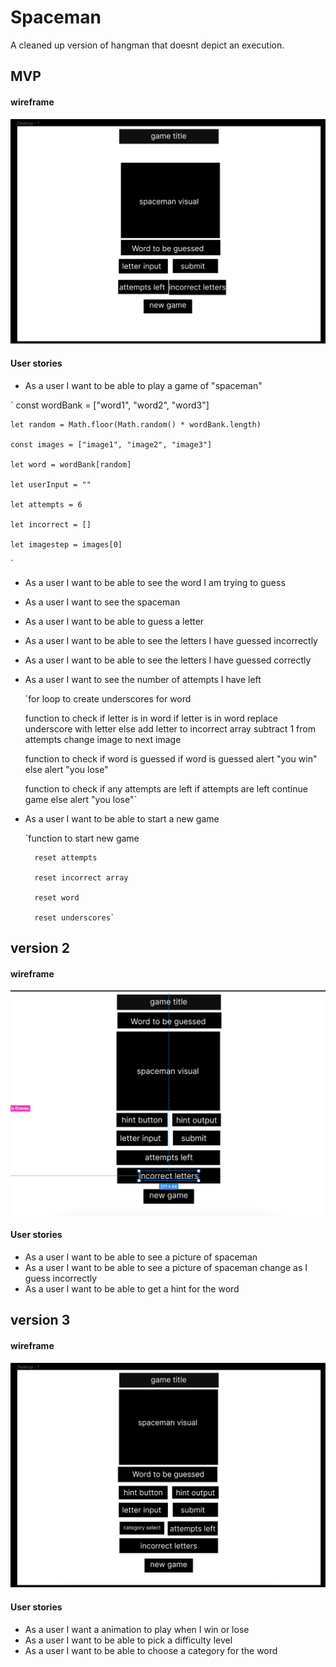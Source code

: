 # Spaceman

A cleaned up version of hangman that doesnt depict an execution.

## MVP

#### wireframe

![mvp wireframe](mvp.png)

#### User stories

- As a user I want to be able to play a game of "spaceman"

`
    const wordBank = ["word1", "word2", "word3"]

    let random = Math.floor(Math.random() * wordBank.length)

    const images = ["image1", "image2", "image3"]

    let word = wordBank[random]

    let userInput = ""

    let attempts = 6

    let incorrect = []

    let imagestep = images[0]
`

- As a user I want to be able to see the word I am trying to guess
- As a user I want to see the spaceman
- As a user I want to be able to guess a letter
- As a user I want to be able to see the letters I have guessed incorrectly
- As a user I want to be able to see the letters I have guessed correctly
- As a user I want to see the number of attempts I have left


    `for loop to create underscores for word

    function to check if letter is in word
    if letter is in word
        replace underscore with letter
    else
        add letter to incorrect array
        subtract 1 from attempts
        change image to next image

    function to check if word is guessed
    if word is guessed
        alert "you win"
    else
        alert "you lose"

    function to check if any attempts are left
    if attempts are left
        continue game
    else
        alert "you lose"`

- As a user I want to be able to start a new game

    `function to start new game

        reset attempts

        reset incorrect array

        reset word

        reset underscores`


## version 2

#### wireframe

![version 2 wireframe](ver2.png)

#### User stories

- As a user I want to be able to see a picture of spaceman
- As a user I want to be able to see a picture of spaceman change as I guess incorrectly
- As a user I want to be able to get a hint for the word

## version 3

#### wireframe

![version 3 wireframe](ver3.png)

#### User stories

- As a user I want a animation to play when I win or lose
- As a user I want to be able to pick a difficulty level
- As a user I want to be able to choose a category for the word